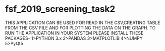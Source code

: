 # fsf_2019_screening_task2

THIS APPLICATION CAN BE USED FOR READ IN THE CSV,CREATING TABLE FROM THE CSV FILE AND  FOR PLOTTING THE DATA ON THE GRAPH.
TO RUN THE APPLICATION IN YOUR SYSTEM PLEASE INSTALL THESE PACKAGES-
1>PYTHON 3.x
2>PANDAS
3>MATPLOTLIB
4>NUMPY
5>PyQt5

